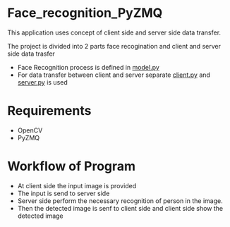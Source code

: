 # Face_recognition_PyZMQ

This application uses concept of client side and server side data transfer.</br>

The project is divided into 2 parts face recogination and client and server side data trasfer
  * Face Recognition process is defined in <a href="https://github.com/thejaswin123/Face_recognition_PyZMQ/blob/main/model.py">model.py</a>
  * For data transfer between client and server separate <a href="https://github.com/thejaswin123/Face_recognition_PyZMQ/blob/main/client.py">client.py</a> and <a href="https://github.com/thejaswin123/Face_recognition_PyZMQ/blob/main/server.py">server.py</a> is used 

# Requirements
* OpenCV
* PyZMQ

# Workflow of Program
  * At client side the input image is provided
  * The input is send to server side 
  * Server side perform the necessary recognition of person in the image.
  * Then the detected image is senf to client side and client side show the detected image

